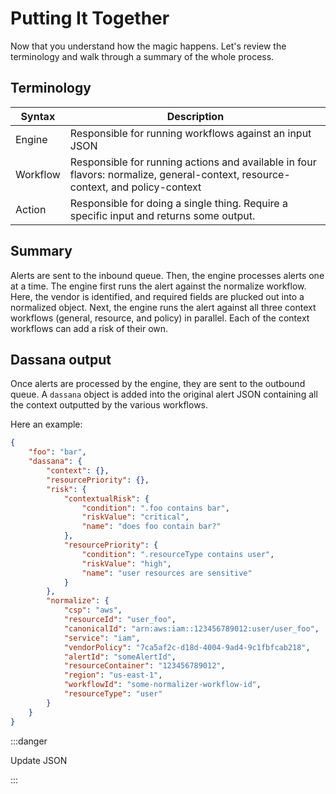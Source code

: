 # Putting It Together

Now that you understand how the magic happens. Let's review the terminology and walk through a summary of the whole process.

## Terminology

| Syntax   | Description                                                                                                                     |
| -------- | ------------------------------------------------------------------------------------------------------------------------------- |
| Engine   | Responsible for running workflows against an input JSON                                                                         |
| Workflow | Responsible for running actions and available in four flavors: normalize, general-context, resource-context, and policy-context |
| Action   | Responsible for doing a single thing. Require a specific input and returns some output.                                         |

## Summary

Alerts are sent to the inbound queue. Then, the engine processes alerts one at a time. The engine first runs the alert against the normalize workflow. Here, the vendor is identified, and required fields are plucked out into a normalized object. Next, the engine runs the alert against all three context workflows (general, resource, and policy) in parallel. Each of the context workflows can add a risk of their own.

## Dassana output

Once alerts are processed by the engine, they are sent to the outbound queue. A `dassana` object is added into the original alert JSON containing all the context outputted by the various workflows.

Here an example:

```json
{
	"foo": "bar",
	"dassana": {
		"context": {},
		"resourcePriority": {},
		"risk": {
			"contextualRisk": {
				"condition": ".foo contains bar",
				"riskValue": "critical",
				"name": "does foo contain bar?"
			},
			"resourcePriority": {
				"condition": ".resourceType contains user",
				"riskValue": "high",
				"name": "user resources are sensitive"
			}
		},
		"normalize": {
			"csp": "aws",
			"resourceId": "user_foo",
			"canonicalId": "arn:aws:iam::123456789012:user/user_foo",
			"service": "iam",
			"vendorPolicy": "7ca5af2c-d18d-4004-9ad4-9c1fbfcab218",
			"alertId": "someAlertId",
			"resourceContainer": "123456789012",
			"region": "us-east-1",
			"workflowId": "some-normalizer-workflow-id",
			"resourceType": "user"
		}
	}
}
```

:::danger

Update JSON

:::
